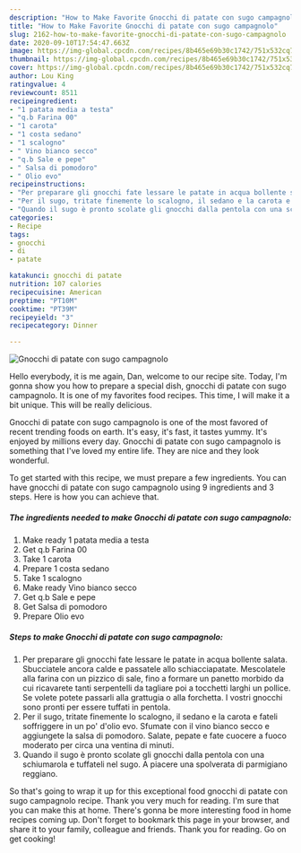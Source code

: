 ```yaml
---
description: "How to Make Favorite Gnocchi di patate con sugo campagnolo"
title: "How to Make Favorite Gnocchi di patate con sugo campagnolo"
slug: 2162-how-to-make-favorite-gnocchi-di-patate-con-sugo-campagnolo
date: 2020-09-10T17:54:47.663Z
image: https://img-global.cpcdn.com/recipes/8b465e69b30c1742/751x532cq70/gnocchi-di-patate-con-sugo-campagnolo-recipe-main-photo.jpg
thumbnail: https://img-global.cpcdn.com/recipes/8b465e69b30c1742/751x532cq70/gnocchi-di-patate-con-sugo-campagnolo-recipe-main-photo.jpg
cover: https://img-global.cpcdn.com/recipes/8b465e69b30c1742/751x532cq70/gnocchi-di-patate-con-sugo-campagnolo-recipe-main-photo.jpg
author: Lou King
ratingvalue: 4
reviewcount: 8511
recipeingredient:
- "1 patata media a testa"
- "q.b Farina 00"
- "1 carota"
- "1 costa sedano"
- "1 scalogno"
- " Vino bianco secco"
- "q.b Sale e pepe"
- " Salsa di pomodoro"
- " Olio evo"
recipeinstructions:
- "Per preparare gli gnocchi fate lessare le patate in acqua bollente salata. Sbucciatele ancora calde e passatele allo schiacciapatate. Mescolatele alla farina con un pizzico di sale, fino a formare un panetto morbido da cui ricavarete tanti serpentelli da tagliare poi a tocchetti larghi un pollice. Se volete potete passarli alla grattugia o alla forchetta. I vostri gnocchi sono pronti per essere tuffati in pentola."
- "Per il sugo, tritate finemente lo scalogno, il sedano e la carota e fateli soffriggere in un po&#39; d&#39;olio evo. Sfumate con il vino bianco secco e aggiungete la salsa di pomodoro. Salate, pepate e fate cuocere a fuoco moderato per circa una ventina di minuti."
- "Quando il sugo è pronto scolate gli gnocchi dalla pentola con una schiumarola e tuffateli nel sugo. A piacere una spolverata di parmigiano reggiano."
categories:
- Recipe
tags:
- gnocchi
- di
- patate

katakunci: gnocchi di patate 
nutrition: 107 calories
recipecuisine: American
preptime: "PT10M"
cooktime: "PT39M"
recipeyield: "3"
recipecategory: Dinner

---
```



![Gnocchi di patate con sugo campagnolo](https://img-global.cpcdn.com/recipes/8b465e69b30c1742/751x532cq70/gnocchi-di-patate-con-sugo-campagnolo-recipe-main-photo.jpg)

Hello everybody, it is me again, Dan, welcome to our recipe site. Today, I'm gonna show you how to prepare a special dish, gnocchi di patate con sugo campagnolo. It is one of my favorites food recipes. This time, I will make it a bit unique. This will be really delicious.

Gnocchi di patate con sugo campagnolo is one of the most favored of recent trending foods on earth. It's easy, it's fast, it tastes yummy. It's enjoyed by millions every day. Gnocchi di patate con sugo campagnolo is something that I've loved my entire life. They are nice and they look wonderful.




To get started with this recipe, we must prepare a few ingredients. You can have gnocchi di patate con sugo campagnolo using 9 ingredients and 3 steps. Here is how you can achieve that.

<!--inarticleads1-->

##### The ingredients needed to make Gnocchi di patate con sugo campagnolo:

1. Make ready 1 patata media a testa
1. Get q.b Farina 00
1. Take 1 carota
1. Prepare 1 costa sedano
1. Take 1 scalogno
1. Make ready  Vino bianco secco
1. Get q.b Sale e pepe
1. Get  Salsa di pomodoro
1. Prepare  Olio evo




<!--inarticleads2-->

##### Steps to make Gnocchi di patate con sugo campagnolo:

1. Per preparare gli gnocchi fate lessare le patate in acqua bollente salata. Sbucciatele ancora calde e passatele allo schiacciapatate. Mescolatele alla farina con un pizzico di sale, fino a formare un panetto morbido da cui ricavarete tanti serpentelli da tagliare poi a tocchetti larghi un pollice. Se volete potete passarli alla grattugia o alla forchetta. I vostri gnocchi sono pronti per essere tuffati in pentola.
1. Per il sugo, tritate finemente lo scalogno, il sedano e la carota e fateli soffriggere in un po&#39; d&#39;olio evo. Sfumate con il vino bianco secco e aggiungete la salsa di pomodoro. Salate, pepate e fate cuocere a fuoco moderato per circa una ventina di minuti.
1. Quando il sugo è pronto scolate gli gnocchi dalla pentola con una schiumarola e tuffateli nel sugo. A piacere una spolverata di parmigiano reggiano.




So that's going to wrap it up for this exceptional food gnocchi di patate con sugo campagnolo recipe. Thank you very much for reading. I'm sure that you can make this at home. There's gonna be more interesting food in home recipes coming up. Don't forget to bookmark this page in your browser, and share it to your family, colleague and friends. Thank you for reading. Go on get cooking!
